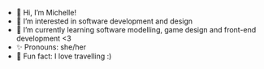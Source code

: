 - 👋 Hi, I’m Michelle!
- 🌈 I’m interested in software development and design
- 🌱 I’m currently learning software modelling, game design and front-end development <3
- ✨ Pronouns: she/her
- 💌 Fun fact: I love travelling :)

<!---
michellewtcheng/michellewtcheng is a ✨ special ✨ repository because its `README.md` (this file) appears on your GitHub profile.
You can click the Preview link to take a look at your changes.
--->
